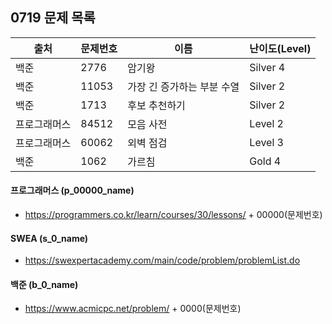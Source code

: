 
## 0719 문제 목록


| 출처         | 문제번호 | 이름                       | 난이도(Level) |
| ------------ | -------- | -------------------------- | ------------- |
| 백준         | 2776     | 암기왕                     | Silver 4      |
| 백준         | 11053    | 가장 긴 증가하는 부분 수열 | Silver 2      |
| 백준         | 1713     | 후보 추천하기              | Silver 2      |
| 프로그래머스 | 84512    | 모음 사전                  | Level 2       |
| 프로그래머스 | 60062    | 외벽 점검                  | Level 3       |
| 백준         | 1062     | 가르침                     | Gold 4        |



#### 프로그래머스 (p_00000_name)

- https://programmers.co.kr/learn/courses/30/lessons/ + 00000(문제번호)

#### SWEA (s_0_name)

- https://swexpertacademy.com/main/code/problem/problemList.do

#### 백준 (b_0_name)

- https://www.acmicpc.net/problem/ + 0000(문제번호)

